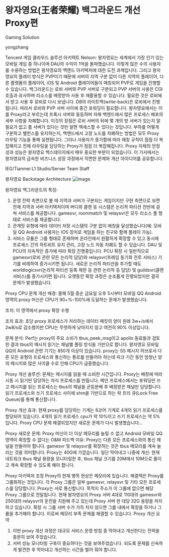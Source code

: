 # 왕자영요(王者荣耀) 백그라운드 개선 Proxy편 
Gaming Solution 

yongzhang



Tencent 게임 클라우드 솔루션 아키텍트 Nelson:
왕자영요는 세계에서 가장 인기 있는 모바일 게임 중 하나이며 DAU의 수익이 1억을 돌파했습니다. 
이렇게 많은 수의 사용자를 수용하는 방법은 왕자영요의 백엔드 아키텍처에 대한 도전 과제입니다. 
그리고 왕자영요의 플레이 방식은 PVP이기 때문에 서버의 지역 구분 없이 다른 지역의 플레이어, 다른 플랫폼의 플레이어, iOS 및 Android 플레이어들이 매칭되어 PVP로 게임을 진행할 수 있습니다.
백그라운드는 로비 서버와 PVP 서버로 구분되고 PVP 서버의 사용은 CGI 호출과 유사하며 리소스를 배정받아 사용 후 재활용할 수 있습니다. 
필요한 것은 로비에서 받고 사용 후 로비로 다시 보냅니다. DB의 라이트백(write-back)은 로비에서 진행됩니다. 따라서 로비와 PVP 서버 사이에 중간 포워딩이 필요합니다. 
왕자영요에서는 이를 Proxy라고 부르는데 프록시 서버와 동등하며 자체 백엔드에서 많은 프로세스 배포의 세부 사항을 차폐합니다.
이것의 장점은 로비 서버의 뒤에 몇 개의 방 서버가 있는지 알 필요가 없고 룸 서버가 있다는 것만 알면 액세스할 수 있다는 것입니다. 
부하를 어떻게 구분하고 밸런스를 유지하는지, 백엔드에서 고장 노드를 차폐하는 방법은 모두 Proxy 라우팅 기능을 통해 실현됩니다. 
그러나 사용자가 증가함에 따라 매칭 규칙이 점점 더 복잡해지고 전체 라우팅을 담당하는 Proxy가 점점 더 복잡해집니다. 
Proxy 자체의 안정성과 성능은 왕자영요 백스테이지에서 매우 중요한 부분이 되었습니다. 이 기사에서는 왕자영요의 급속한 비즈니스 성장 과정에서 직면한 문제와 개선 아이디어를 공유합니다.

IEG/Tianmei L1 Studio/Server Team Staff 

왕자영요 Backstage Architecture 
 ![image](https://user-images.githubusercontent.com/92770458/139357700-68914179-34dd-4c2c-a9b5-146e48847a6e.png)

왕자영요 백그라운드의 특징: 
1.	운영 전략 측면으로 볼 때 지역과 서버가 구분되는 게임이지만 구현 측면으로 보면 전체 지역과 서버 아키텍처이며 버디와 클랜 등 시스템은 논리적 파티션 전반에 걸쳐 서비스를 제공합니다.
 gamesvr, roommatch 및 relaysvr은 모두 리소스 풀 형태로 서비스를 제공합니다.
2.	관계망 유형에 따라 데이터 저장 시스템의 구분 없이 매칭을 달성했습니다(예: 모바일 QQ Android 사용자는 IOS 장치로 게임을 하는 친구와 함께 플레이 가능). 
3.	서비스 모듈은 그룹 형태로 존재하며 온라인에서 원활하게 확장할 수 있고 동시에 프로세스 간의 하트비트 유지 관리, 고장 노드 자동 차폐도 할 수 있습니다.
DAU 및 PCU의 지속적인 증가에 따라 확장 진행중입니다. PCU 확장 시 일반적으로 gamesvr(로비 관련 모든 논리적 담당)와 relaysvr(프레임 동기화 전투 서비스) 기기를 비례하여 증가시키면 됩니다. 
새로운 논리적 파티션을 추가할 때도 worldlogicsvr(논리적 파티션 등록 제한 등 관련 논리적 등 담당) 및 guildsvr(클랜 서비스)를 증가시키면 됩니다. 오랫동안 확장 과정은 순조롭게 진행되었지만 결국 문제가 발생했습니다.

Proxy CPU 문제 개선 
배경: 
올해 5월 중순 금요일 오후 5시부터 모바일 QQ Android 영역의 proxy 머신은 CPU가 90+%-100%에 도달하는 문제가 발생했습니다. 

조치: 
이 영역에서 proxy 확장 수행 

조치 효과: 
초당 proxy 프로세스가 처리하는 데이터 패킷의 양이 원래 3w+/s에서 2w8/s로 감소했지만 CPU는 뚜렷하게 낮아지지 않고 여전히 90% 이상입니다.

문제 분석: 
Perf는 proxy의 주요 소비가 tbus_peek_msg이고 apollo 동료들과 검토한 결과 tbus의 메시지 읽기는 채널별 폴링 방식을 기반으로 합니다. 
왕자영요 모바일 QQ의 Android 관련 기기는 850개 이상이 있습니다. 
proxy는 SS 메시지 허브로서 다른 모든 유형의 프로세스와 통신하는 통로를 만들어야 하는데 피크 기간 동안 엄청난 양의 메시지와 많은 사이클 수로 인해 CPU가 급증했습니다. 

Proxy 개선 솔루션:
문제는 메시지를 읽을 때 소비한 시간입니다. Proxy는 배정에 따라 시동 시 읽기만 담당하는 자식 프로세스를 만듭니다. 
메인 프로세스에서는 포워딩만 쓰고 메시지를 읽는 프로세스는 tbus의 채널을 균등분배 후 배정받은 채널만 담당합니다. 
읽기 프로세스와 쓰기 프로세스 사이에 shm을 기반으로 하는 락 프리 큐(Lock Free Queue)를 통해 통신합니다.

Proxy 개선 효과:
현재 proxy를 담당하는 기계는 6코어 기계로 4개의 읽기 프로세스를 할당되어 있습니다. 4개의 읽기 프로세스 cpu가 약 10%이고 쓰기 프로세스는 약 5%입니다. 
Proxy CPU 문제 해결되었지만 새로운 문제가 다시 발생했습니다...

Proxy 새로운 문제: 
Proxy 머신이 더 이상 메모리를 늘릴 수 없고 Android 모바일 QQ 영역이 확장할 수 없다는 O&M 피드백
이유: 
Proxy는 다른 모든 프로세스와의 통신 채널을 만들어야 합니다. gamesvr 및 relaysvr를 확장하는 것은 tbus 메모리를 계속 늘리는 것을 의미합니다. Proxy는 40G에 가깝습니다. 
일단 막아내고 나중에 개선: 
현재 네트워크 tbus 채널 용량을 모니터링한 후, tbus 채널 크기를 20M에서 10M으로 줄이고 계속 확장할 수 있도록 해야 합니다. 

Proxy 아키텍처 조정
Proxy의 현재 병목 현상은 메모리에 있습니다. 해결책은 Proxy를 그룹화하는 것입니다. 각 Proxy 그룹은 일부 gamesvr, relaysvr 및 기타 모든 프로세스를 담당합니다. Proxy는 서로 통신합니다. 목적지 주소가 이 그룹에 없으면 해당 Proxy 그룹으로 전달됩니다. 현재 왕자영요의 Proxy 서버 4대로 110대의 gamesvr와 250대의 relaysvr의 운전을 지원해 주고 있는데 Proxy 서버 한 대당 32G 용량을 차지하고 있습니다. 확장 시 그룹 서버 수가 가득 차지 않으면 그룹 내에서 확장을 하거나 그룹을 추가해야 합니다. 이로써 메모리 부족 문제를 해결할 수 있습니다.
Proxy 개선 요약
1.	이번 proxy 개선 과정은 대규모 서비스 운영 방침 중 막아내고 개선한다는 전략을 충분히 보여 주었습니다.
2.	서버 성능 모니터링 구축이 중요하다는 것을 보여주었습니다. 되도록 문제를 신속하게 발견한 후 막아내고 개선하는 시간을 벌어 줘야 합니다.

